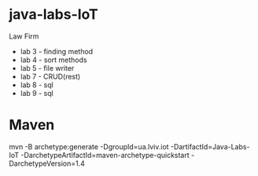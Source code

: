 # java-labs-IoT
 Law Firm
 - lab 3 - finding method
 - lab 4 - sort methods
 - lab 5 - file writer
 - lab 7 - CRUD(rest)
 - lab 8 - sql
 - lab 9 - sql
 
 # Maven
 mvn -B archetype:generate -DgroupId=ua.lviv.iot -DartifactId=Java-Labs-IoT -DarchetypeArtifactId=maven-archetype-quickstart -DarchetypeVersion=1.4
